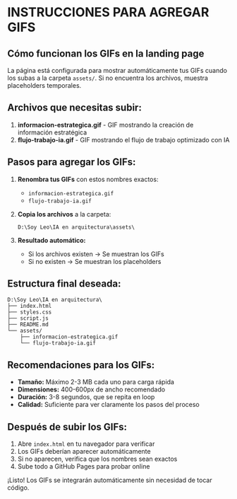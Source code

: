 # INSTRUCCIONES PARA AGREGAR GIFS

## Cómo funcionan los GIFs en la landing page

La página está configurada para mostrar automáticamente tus GIFs cuando los subas a la carpeta `assets/`. Si no encuentra los archivos, muestra placeholders temporales.

## Archivos que necesitas subir:

1. **informacion-estrategica.gif** - GIF mostrando la creación de información estratégica
2. **flujo-trabajo-ia.gif** - GIF mostrando el flujo de trabajo optimizado con IA

## Pasos para agregar los GIFs:

1. **Renombra tus GIFs** con estos nombres exactos:
   - `informacion-estrategica.gif`
   - `flujo-trabajo-ia.gif`

2. **Copia los archivos** a la carpeta:
   ```
   D:\Soy Leo\IA en arquitectura\assets\
   ```

3. **Resultado automático:**
   - Si los archivos existen → Se muestran los GIFs
   - Si no existen → Se muestran los placeholders

## Estructura final deseada:
```
D:\Soy Leo\IA en arquitectura\
├── index.html
├── styles.css
├── script.js
├── README.md
└── assets/
    ├── informacion-estrategica.gif
    └── flujo-trabajo-ia.gif
```

## Recomendaciones para los GIFs:

- **Tamaño:** Máximo 2-3 MB cada uno para carga rápida
- **Dimensiones:** 400-600px de ancho recomendado
- **Duración:** 3-8 segundos, que se repita en loop
- **Calidad:** Suficiente para ver claramente los pasos del proceso

## Después de subir los GIFs:

1. Abre `index.html` en tu navegador para verificar
2. Los GIFs deberían aparecer automáticamente
3. Si no aparecen, verifica que los nombres sean exactos
4. Sube todo a GitHub Pages para probar online

¡Listo! Los GIFs se integrarán automáticamente sin necesidad de tocar código.